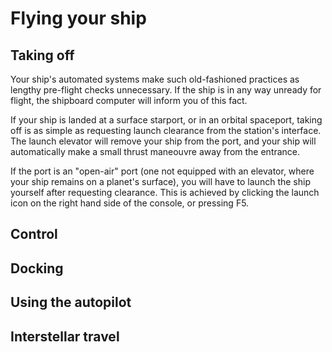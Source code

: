 # Flying your ship
## Taking off
Your ship's automated systems make such old-fashioned practices as lengthy pre-flight checks unnecessary.  If the ship is in any way unready for flight, the shipboard computer will inform you of this fact.

If your ship is landed at a surface starport, or in an orbital spaceport, taking off is as simple as requesting launch clearance from the station's interface. The launch elevator will remove your ship from the port, and your ship will automatically make a small thrust maneouvre away from the entrance.

If the port is an "open-air" port (one not equipped with an elevator, where your ship remains on a planet's surface), you will have to launch the ship yourself after requesting clearance.  This is achieved by clicking the launch icon on the right hand side of the console, or pressing F5.
## Control
## Docking
## Using the autopilot
## Interstellar travel

